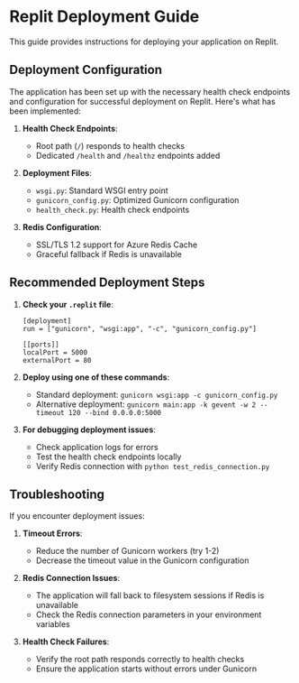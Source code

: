 # Replit Deployment Guide

This guide provides instructions for deploying your application on Replit.

## Deployment Configuration

The application has been set up with the necessary health check endpoints and configuration for successful deployment on Replit. Here's what has been implemented:

1. **Health Check Endpoints**:
   - Root path (`/`) responds to health checks
   - Dedicated `/health` and `/healthz` endpoints added

2. **Deployment Files**:
   - `wsgi.py`: Standard WSGI entry point
   - `gunicorn_config.py`: Optimized Gunicorn configuration
   - `health_check.py`: Health check endpoints

3. **Redis Configuration**:
   - SSL/TLS 1.2 support for Azure Redis Cache
   - Graceful fallback if Redis is unavailable

## Recommended Deployment Steps

1. **Check your `.replit` file**:
   ```
   [deployment]
   run = ["gunicorn", "wsgi:app", "-c", "gunicorn_config.py"]
   
   [[ports]]
   localPort = 5000
   externalPort = 80
   ```

2. **Deploy using one of these commands**:
   - Standard deployment: `gunicorn wsgi:app -c gunicorn_config.py`
   - Alternative deployment: `gunicorn main:app -k gevent -w 2 --timeout 120 --bind 0.0.0.0:5000`

3. **For debugging deployment issues**:
   - Check application logs for errors
   - Test the health check endpoints locally
   - Verify Redis connection with `python test_redis_connection.py`

## Troubleshooting

If you encounter deployment issues:

1. **Timeout Errors**:
   - Reduce the number of Gunicorn workers (try 1-2)
   - Decrease the timeout value in the Gunicorn configuration

2. **Redis Connection Issues**:
   - The application will fall back to filesystem sessions if Redis is unavailable
   - Check the Redis connection parameters in your environment variables

3. **Health Check Failures**:
   - Verify the root path responds correctly to health checks
   - Ensure the application starts without errors under Gunicorn